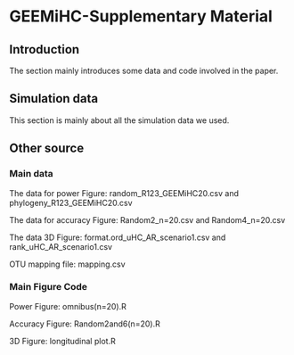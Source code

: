 # GEEMiHC-Supplementary Material
## Introduction
The section mainly introduces some data and code involved in the paper.

## Simulation data
This section is mainly about all the simulation data we used.

## Other source
### Main data
The data for power Figure: random\_R123\_GEEMiHC20.csv and phylogeny\_R123\_GEEMiHC20.csv

The data for accuracy Figure: Random2\_n=20.csv and Random4\_n=20.csv

The data 3D Figure: format.ord\_uHC\_AR\_scenario1.csv and rank\_uHC\_AR\_scenario1.csv

OTU mapping file: mapping.csv

### Main Figure Code

Power Figure: omnibus(n=20).R

Accuracy Figure: Random2and6(n=20).R

3D Figure: longitudinal plot.R
